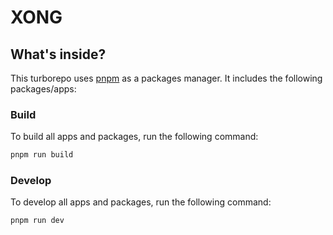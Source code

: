# XONG

## What's inside?

This turborepo uses [pnpm](https://pnpm.io) as a packages manager. It includes the following packages/apps:

### Build

To build all apps and packages, run the following command:

```bash
pnpm run build
```

### Develop

To develop all apps and packages, run the following command:

```bash
pnpm run dev
```
